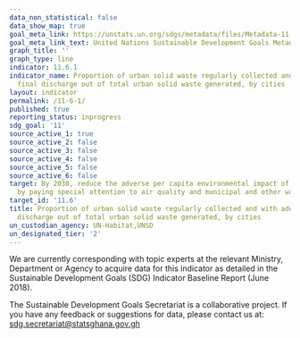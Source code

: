 ```yaml
---
data_non_statistical: false
data_show_map: true
goal_meta_link: https://unstats.un.org/sdgs/metadata/files/Metadata-11-06-01.pdf
goal_meta_link_text: United Nations Sustainable Development Goals Metadata (pdf 2066kB)
graph_title: ''
graph_type: line
indicator: 11.6.1
indicator_name: Proportion of urban solid waste regularly collected and with adequate
  final discharge out of total urban solid waste generated, by cities
layout: indicator
permalink: /11-6-1/
published: true
reporting_status: inprogress
sdg_goal: '11'
source_active_1: true
source_active_2: false
source_active_3: false
source_active_4: false
source_active_5: false
source_active_6: false
target: By 2030, reduce the adverse per capita environmental impact of cities, including
  by paying special attention to air quality and municipal and other waste management
target_id: '11.6'
title: Proportion of urban solid waste regularly collected and with adequate final
  discharge out of total urban solid waste generated, by cities
un_custodian_agency: UN-Habitat,UNSD
un_designated_tier: '2'
---
```

We are currently corresponding with topic experts at the relevant Ministry, Department or Agency to acquire data for this indicator as detailed in the Sustainable Development Goals (SDG) Indicator Baseline Report (June 2018).

The Sustainable Development Goals Secretariat is a collaborative project. If you have any feedback or suggestions for data, please contact us at: sdg.secretariat@statsghana.gov.gh
